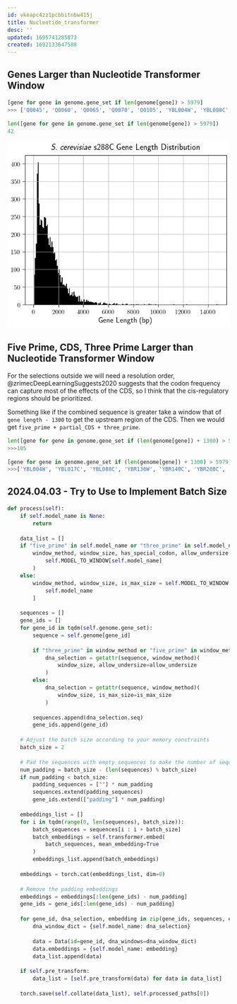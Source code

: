 ```yaml
---
id: vkeapc4zz1pcbbitnbw415j
title: Nucleotide_transformer
desc: ''
updated: 1695741285873
created: 1692133647588
---
```

## Genes Larger than Nucleotide Transformer Window

```python
[gene for gene in genome.gene_set if len(genome[gene]) > 5979]
>>> ['Q0045', 'Q0060', 'Q0065', 'Q0070', 'Q0105', 'YBL004W', 'YBL088C', 'YBR136W', 'YBR140C', 'YCR032W', 'YCR093W', 'YDL171C', 'YDR150W', 'YDR170C', 'YDR457W', 'YER155C', 'YER172C', 'YFL007W', 'YFR019W', 'YGL195W', 'YGR217W', 'YHR099W', 'YHR165C', 'YIL129C', 'YJL005W', 'YJL130C', 'YJL207C', 'YJR066W', 'YKL182W', 'YKL203C', 'YKR054C', 'YLL040C', 'YLR087C', 'YLR106C', 'YLR430W', 'YLR454W', 'YMR207C', 'YNL262W', 'YNR016C', 'YOL081W', 'YPL085W', 'YPR117W']
```

```python
len([gene for gene in genome.gene_set if len(genome[gene]) > 5979])
42
```

![](./assets/images/Scerevisiae-s288c-Gene-Length-Distribution-resized-2023.09.26.png)

## Five Prime, CDS, Three Prime Larger than Nucleotide Transformer Window

For the selections outside we will need a resolution order, @zrimecDeepLearningSuggests2020 suggests that the codon frequency can capture most of the effects of the CDS, so I think that the cis-regulatory regions should be prioritized.

Something like if the combined sequence is greater take a window that of `gene length - 1300` to get the upstream region of the CDS. Then we would get `five_prime + partial_CDS + three_prime`.

```python
len([gene for gene in genome.gene_set if (len(genome[gene]) + 1300) > 5979])
>>>105
```

```python
[gene for gene in genome.gene_set if (len(genome[gene]) + 1300) > 5979]
>>>['YBL004W', 'YBL017C', 'YBL088C', 'YBR136W', 'YBR140C', 'YBR208C', 'YBR275C', 'YCL014W', 'YCR032W', 'YCR089W', 'YCR093W', 'YDL058W', 'YDL140C', 'YDL171C', 'YDR093W', 'YDR127W', 'YDR141C', 'YDR150W', 'YDR170C', 'YDR283C', 'YDR420W', 'YDR457W', 'YDR545W', 'YER132C', 'YER155C', 'YER166W', 'YER172C', 'YER190W', 'YFL007W', 'YFL033C', 'YFR019W', 'YGL195W', 'YGL206C', 'YGR032W', 'YGR098C', 'YGR184C', 'YGR217W', 'YGR271W', 'YGR296W', 'YHL030W', 'YHL035C', 'YHR023W', 'YHR099W', 'YHR165C', 'YIL129C', 'YIL149C', 'YIL177C', 'YJL005W', 'YJL039C', 'YJL109C', 'YJL130C', 'YJL207C', 'YJL225C', 'YJR066W', 'YJR138W', 'YJR140C', 'YKL014C', 'YKL182W', 'YKL203C', 'YKR031C', 'YKR054C', 'YKR095W', 'YLL015W', 'YLL040C', 'YLL048C', 'YLR024C', 'YLR087C', 'YLR106C', 'YLR305C', 'YLR310C', 'YLR342W', 'YLR422W', 'YLR430W', 'YLR454W', 'YLR467W', 'YML059C', 'YML103C', 'YMR162C', 'YMR207C', 'YMR219W', 'YMR229C', 'YMR247C', 'YMR306W', 'YNL139C', 'YNL172W', 'YNL242W', 'YNL262W', 'YNL271C', 'YNL297C', 'YNL339C', 'YNR016C', 'YNR031C', 'YOL081W', 'YOR093C', 'YOR191W', 'YOR290C', 'YOR326W', 'YOR328W', 'YOR341W', 'YOR396W', 'YPL082C', 'YPL085W', 'YPL231W', 'YPL283C', 'YPR117W']
```

## 2024.04.03 - Try to Use to Implement Batch Size

```python
def process(self):
    if self.model_name is None:
        return

    data_list = []
    if "five_prime" in self.model_name or "three_prime" in self.model_name:
        window_method, window_size, has_special_codon, allow_undersize = (
            self.MODEL_TO_WINDOW[self.model_name]
        )
    else:
        window_method, window_size, is_max_size = self.MODEL_TO_WINDOW[
            self.model_name
        ]

    sequences = []
    gene_ids = []
    for gene_id in tqdm(self.genome.gene_set):
        sequence = self.genome[gene_id]

        if "three_prime" in window_method or "five_prime" in window_method:
            dna_selection = getattr(sequence, window_method)(
                window_size, allow_undersize=allow_undersize
            )
        else:
            dna_selection = getattr(sequence, window_method)(
                window_size, is_max_size=is_max_size
            )

        sequences.append(dna_selection.seq)
        gene_ids.append(gene_id)

    # Adjust the batch size according to your memory constraints
    batch_size = 2
    
    # Pad the sequences with empty sequences to make the number of sequences divisible by the batch size
    num_padding = batch_size - (len(sequences) % batch_size)
    if num_padding < batch_size:
        padding_sequences = [""] * num_padding
        sequences.extend(padding_sequences)
        gene_ids.extend(["padding"] * num_padding)
    
    embeddings_list = []
    for i in tqdm(range(0, len(sequences), batch_size)):
        batch_sequences = sequences[i : i + batch_size]
        batch_embeddings = self.transformer.embed(
            batch_sequences, mean_embedding=True
        )
        embeddings_list.append(batch_embeddings)

    embeddings = torch.cat(embeddings_list, dim=0)
    
    # Remove the padding embeddings
    embeddings = embeddings[:len(gene_ids) - num_padding]
    gene_ids = gene_ids[:len(gene_ids) - num_padding]

    for gene_id, dna_selection, embedding in zip(gene_ids, sequences, embeddings):
        dna_window_dict = {self.model_name: dna_selection}

        data = Data(id=gene_id, dna_windows=dna_window_dict)
        data.embeddings = {self.model_name: embedding}
        data_list.append(data)

    if self.pre_transform:
        data_list = [self.pre_transform(data) for data in data_list]

    torch.save(self.collate(data_list), self.processed_paths[0])
```
